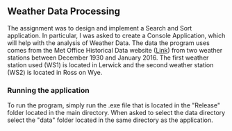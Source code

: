 ## Weather Data Processing

The assignment was to design and implement a Search and Sort application.
In particular, I was asked to create a Console Application, which will help with the analysis of Weather Data.
The data the program uses comes from the Met Office Historical Data website ([Link](http://www.metoffice.gov.uk/public/weather/climate-historic/)) from two
weather stations between December 1930 and January 2016.
The first weather station used (WS1) is located in Lerwick and the second weather station (WS2) is located in Ross on Wye.

### Running the application

To run the program, simply run the .exe file that is located in the "Release" folder located in the main directory.
When asked to select the data directory select the "data" folder located in the same directory as the application.
